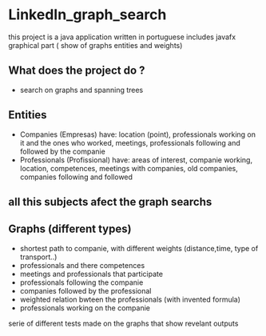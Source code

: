 # LinkedIn_graph_search

this project is a java application written in portuguese
includes javafx graphical part ( show of graphs entities and weights)

## What does the project do ?
- search on graphs and spanning trees

## Entities
- Companies (Empresas)
  have: location (point), professionals working on it and the ones who worked, meetings, professionals following and followed by the companie
- Professionals (Profissional)
  have: areas of interest, companie working, location, competences, meetings with companies, old companies, companies following and followed
  
  
 ## all this subjects afect the graph searchs
  
 ## Graphs (different types)
 - shortest path to companie, with different weights (distance,time, type of transport..)
 - professionals and there competences
 - meetings and professionals that participate
 - professionals following the companie
 - companies followed by the professional
 - weighted relation bwteen the professionals (with invented formula)
 - professionals working on the companie
 
 
 
 serie of different tests made on the graphs that show revelant outputs
 
 
 
 
